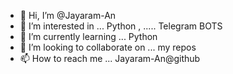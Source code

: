 - 👋 Hi, I’m @Jayaram-An
- 👀 I’m interested in ... Python , ..... Telegram BOTS
- 🌱 I’m currently learning ... Python
- 💞️ I’m looking to collaborate on ... my repos
- 📫 How to reach me ... Jayaram-An@github

<!---
Jayaram-An/Jayaram-An is a ✨ special ✨ repository because its `README.md` (this file) appears on your GitHub profile.
You can click the Preview link to take a look at your changes.
--->
